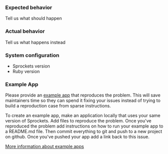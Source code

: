 ### Expected behavior

Tell us what should happen

### Actual behavior

Tell us what happens instead

### System configuration

- Sprockets version
- Ruby version

### Example App

Please provide an [example app](https://www.codetriage.com/example_app) that reproduces the problem. This will save maintainers time so they can spend it fixing your issues instead of trying to build a reproduction case from sparse instructions.

To create an example app, make an application locally that uses your same version of Sprockets. Add files to reproduce the problem. Once you've reproduced the problem add instructions on how to run your example app to a README.md file. Then commit everything to git and push to a new project on github. Once you've pushed your app add a link back to this issue.

[More information about example apps](https://www.codetriage.com/example_app)
